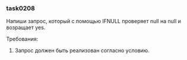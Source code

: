 
### task0208

Напиши запрос, который с помощью IFNULL проверяет null на null и возращает yes.


Требования:
1.	Запрос должен быть реализован согласно условию.


